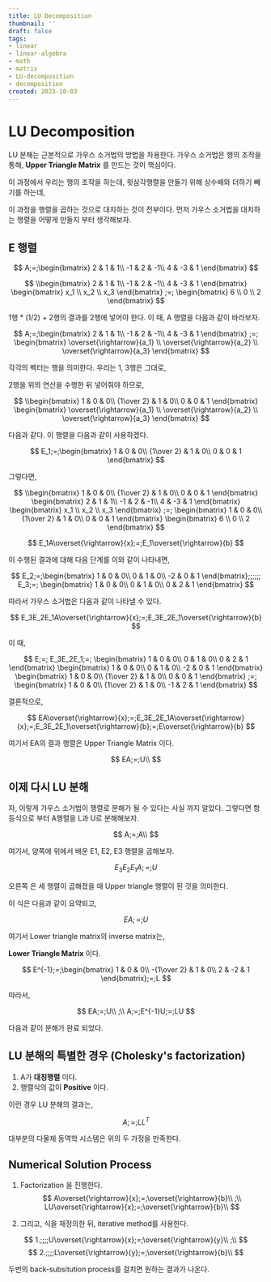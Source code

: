 ```yaml
---
title: LU Decomposition
thumbnail: ''
draft: false
tags:
- linear
- linear-algebra
- math
- matrix
- LU-decomposition
- decomposition
created: 2023-10-03
---
```


# LU Decomposition

LU 분해는 근본적으로 가우스 소거법의 방법을 차용한다. 가우스 소거법은 행의 조작을 통해, **Upper Triangle Matrix** 를 만드는 것이 핵심이다.

이 과정에서 우리는 행의 조작을 하는데, 윗삼각행렬을 만들기 위해 상수배와 더하기 빼기를 하는데,

이 과정을 행렬을 곱하는 것으로 대치하는 것이 전부이다. 먼저 가우스 소거법을 대치하는 행렬을 어떻게 만들지 부터 생각해보자.

## E 행렬

$$
A;=;\begin{bmatrix} 2 & 1 & 1\\ -1 & 2 & -1\\ 4 & -3 & 1 \end{bmatrix}
$$

$$
\\begin{bmatrix} 2 & 1 & 1\\ -1 & 2 & -1\\ 4 & -3 & 1 \end{bmatrix} \begin{bmatrix} x_1 \\ x_2 \\ x_3 \end{bmatrix} ;=; \begin{bmatrix} 6 \\ 0 \\ 2 \end{bmatrix}
$$

1행 \* (1/2) + 2행의 결과를 2행에 넣어야 한다. 이 때, A 행렬을 다음과 같이 바라보자.

$$
A;=;\begin{bmatrix} 2 & 1 & 1\\ -1 & 2 & -1\\ 4 & -3 & 1 \end{bmatrix} ;=; \begin{bmatrix} \overset{\rightarrow}{a_1} \\ \overset{\rightarrow}{a_2} \\ \overset{\rightarrow}{a_3} \end{bmatrix}
$$

각각의 벡터는 행을 의미한다. 우리는 1, 3행은 그대로,

2행을 위의 연산을 수행한 뒤 넣어줘야 하므로,

$$
\\begin{bmatrix} 1 & 0 & 0\\ {1\over 2} & 1 & 0\\ 0 & 0 & 1 \end{bmatrix} \begin{bmatrix} \overset{\rightarrow}{a_1} \\ \overset{\rightarrow}{a_2} \\ \overset{\rightarrow}{a_3} \end{bmatrix}
$$

다음과 같다. 이 행렬을 다음과 같이 사용하겠다.

$$
E_1;=;\begin{bmatrix} 1 & 0 & 0\\ {1\over 2} & 1 & 0\\ 0 & 0 & 1 \end{bmatrix}
$$

그렇다면,

$$
\\begin{bmatrix} 1 & 0 & 0\\ {1\over 2} & 1 & 0\\ 0 & 0 & 1 \end{bmatrix} \begin{bmatrix} 2 & 1 & 1\\ -1 & 2 & -1\\ 4 & -3 & 1 \end{bmatrix} \begin{bmatrix} x_1 \\ x_2 \\ x_3 \end{bmatrix} ;=; \begin{bmatrix} 1 & 0 & 0\\ {1\over 2} & 1 & 0\\ 0 & 0 & 1 \end{bmatrix} \begin{bmatrix} 6 \\ 0 \\ 2 \end{bmatrix}
$$

$$
E_1A\overset{\rightarrow}{x};=;E_1\overset{\rightarrow}{b}
$$

이 수행된 결과에 대해 다음 단계를 이와 같이 나타내면,

$$
E_2;=;\begin{bmatrix} 1 & 0 & 0\\ 0 & 1 & 0\\ -2 & 0 & 1 \end{bmatrix};;;;;; E_3;=; \begin{bmatrix} 1 & 0 & 0\\ 0 & 1 & 0\\ 0 & 2 & 1 \end{bmatrix}
$$

따라서 가우스 소거법은 다음과 같이 나타낼 수 있다.

$$
E_3E_2E_1A\overset{\rightarrow}{x};=;E_3E_2E_1\overset{\rightarrow}{b}
$$

이 때,

$$
E;=; E_3E_2E_1;=; \begin{bmatrix} 1 & 0 & 0\\ 0 & 1 & 0\\ 0 & 2 & 1 \end{bmatrix} \begin{bmatrix} 1 & 0 & 0\\ 0 & 1 & 0\\ -2 & 0 & 1 \end{bmatrix} \begin{bmatrix} 1 & 0 & 0\\ {1\over 2} & 1 & 0\\ 0 & 0 & 1 \end{bmatrix} ;=; \begin{bmatrix} 1 & 0 & 0\\ {1\over 2} & 1 & 0\\ -1 & 2 & 1 \end{bmatrix}
$$

결론적으로,

$$
EA\overset{\rightarrow}{x};=;E_3E_2E_1A\overset{\rightarrow}{x};=;E_3E_2E_1\overset{\rightarrow}{b};=;E\overset{\rightarrow}{b}
$$

여기서 EA의 결과 행렬은 Upper Triangle Matrix 이다.

$$
EA;=;U\\
$$

## 이제 다시 LU 분해

자, 이렇게 가우스 소거법이 행렬로 분해가 될 수 있다는 사실 까지 알았다. 그렇다면 항등식으로 부터 A행렬을 L과 U로 분해해보자.

$$
A;=;A\\
$$

여기서, 양쪽에 위에서 배운 E1, E2, E3 행렬을 곱해보자.

$$
E_3E_2E_1A;=;U
$$

오른쪽 은 세 행렬이 곱해졌을 때 Upper triangle 행렬이 된 것을 의미한다.

이 식은 다음과 같이 요약되고,

$$
EA;=;U
$$

여기서 Lower triangle matrix의 inverse matrix는,

**Lower Triangle Matrix** 이다.

$$
E^{-1};=;\begin{bmatrix} 1 & 0 & 0\\ -{1\over 2} & 1 & 0\\ 2 & -2 & 1 \end{bmatrix};=;L
$$

따라서,

$$
EA;=;U\\ ;\\ A;=;E^{-1}U;=;LU
$$

다음과 같이 분해가 완료 되었다.

## LU 분해의 특별한 경우 (Cholesky's factorization)

1. A가 **대칭행렬** 이다.
1. 행렬식의 값이 **Positive** 이다.

이런 경우 LU 분해의 결과는,

$$
A;=;LL^T
$$

대부분의 다물체 동역학 시스템은 위의 두 가정을 만족한다.

## Numerical Solution Process

1. Factorization 을 진행한다.  
   $$
   A\overset{\rightarrow}{x};=;\overset{\rightarrow}{b}\\ ;\\ LU\overset{\rightarrow}{x};=;\overset{\rightarrow}{b}\\
   $$

1. 그리고, 식을 재정의한 뒤, iterative method를 사용한다.

$$
1.;;;;U\overset{\rightarrow}{x};=;\overset{\rightarrow}{y}\\ ;\\
$$
$$
2.;;;;L\overset{\rightarrow}{y};=;\overset{\rightarrow}{b}\\
$$

두번의 back-subsitution process를 걸치면 원하는 결과가 나온다.
